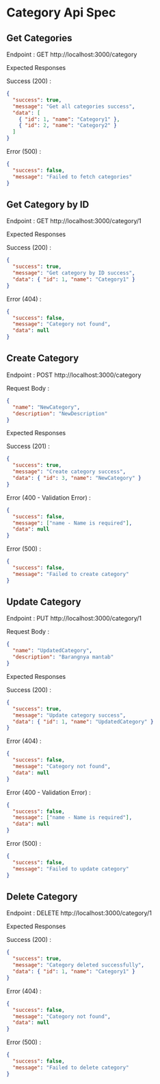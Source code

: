 # Category Api Spec

## Get Categories

Endpoint : GET http://localhost:3000/category

Expected Responses

Success (200) :

```json
{
  "success": true,
  "message": "Get all categories success",
  "data": [
    { "id": 1, "name": "Category1" },
    { "id": 2, "name": "Category2" }
  ]
}
```

Error (500) :

```json
{
  "success": false,
  "message": "Failed to fetch categories"
}
```

## Get Category by ID

Endpoint : GET http://localhost:3000/category/1

Expected Responses

Success (200) :

```json
{
  "success": true,
  "message": "Get category by ID success",
  "data": { "id": 1, "name": "Category1" }
}
```

Error (404) :

```json
{
  "success": false,
  "message": "Category not found",
  "data": null
}
```

## Create Category

Endpoint : POST http://localhost:3000/category

Request Body :

```json
{
  "name": "NewCategory",
  "description": "NewDescription"
}
```
Expected Responses

Success (201) :

```json
{
  "success": true,
  "message": "Create category success",
  "data": { "id": 3, "name": "NewCategory" }
}
```

Error (400 - Validation Error) :

```json
{
  "success": false,
  "message": ["name - Name is required"],
  "data": null
}
```

Error (500) :

```json
{
  "success": false,
  "message": "Failed to create category"
}
```

## Update Category

Endpoint : PUT http://localhost:3000/category/1

Request Body :

```json
{
  "name": "UpdatedCategory",
  "description": "Barangnya mantab"
}
```
Expected Responses

Success (200) :

```json
{
  "success": true,
  "message": "Update category success",
  "data": { "id": 1, "name": "UpdatedCategory" }
}
```
Error (404) :

```json
{
  "success": false,
  "message": "Category not found",
  "data": null
}
```


Error (400 - Validation Error) :

```json
{
  "success": false,
  "message": ["name - Name is required"],
  "data": null
}
```

Error (500) :

```json
{
  "success": false,
  "message": "Failed to update category"
}
```

## Delete Category

Endpoint : DELETE http://localhost:3000/category/1

Expected Responses

Success (200) :

```json
{
  "success": true,
  "message": "Category deleted successfully",
  "data": { "id": 1, "name": "Category1" }
}
```
Error (404) :

```json
{
  "success": false,
  "message": "Category not found",
  "data": null
}
```

Error (500) :

```json
{
  "success": false,
  "message": "Failed to delete category"
}
```


